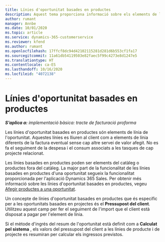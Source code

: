 ```yaml
---
title: Línies d'oportunitat basades en productes
description: Aquest tema proporciona informació sobre els elements de línia d'oportunitat basats en productes al Project Operations.
author: rumant
manager: Annbe
ms.date: 10/01/2020
ms.topic: article
ms.service: dynamics-365-customerservice
ms.reviewer: kfend
ms.author: rumant
ms.openlocfilehash: 17ffcf8dc94d42102115281d281d6b553cf1fa17
ms.sourcegitcommit: 11a61db54119503e82faec5f99c4273e8d1247e5
ms.translationtype: HT
ms.contentlocale: ca-ES
ms.lasthandoff: 10/16/2020
ms.locfileid: "4072138"
---
```

# <a name="product-based-opportunity-lines"></a>Línies d'oportunitat basades en productes

_**S'aplica a:** implementació bàsica: tracte de facturació proforma_

Les línies d'oportunitat basades en productes són elements de línia de l'oportunitat. Aquestes línies es lliuren al client com a elements de línia diferents de la factura eventual sense cap altre servei de valor afegit. No es fa el seguiment de la despesa i el consum associats a les tasques de cap projecte relacionat.

Les línies basades en productes poden ser elements del catàleg o productes fora del catàleg. La major part de la funcionalitat de les línies basades en productes d'una oportunitat segueix la funcionalitat proporcionada per l'aplicació Dynamics 365 Sales. Per obtenir més informació sobre les línies d'oportunitat basades en productes, vegeu [Afegir productes a una oportunitat](https://docs.microsoft.com/dynamics365/sales-enterprise/add-products-opportunity).

Un concepte de línies d'oportunitat basades en productes que és específic per a les oportunitats basades en projectes és el **Pressupost del client**. Utilitzeu aquest camp per fer el seguiment de l'import que el client està disposat a pagar per l'element de línia.

Si el mètode d'ingrés del resum de l'oportunitat està definit com a **Calculat pel sistema** , els valors del pressupost del client a les línies de producte i de projecte es resumiran per calcular els ingressos previstos.
